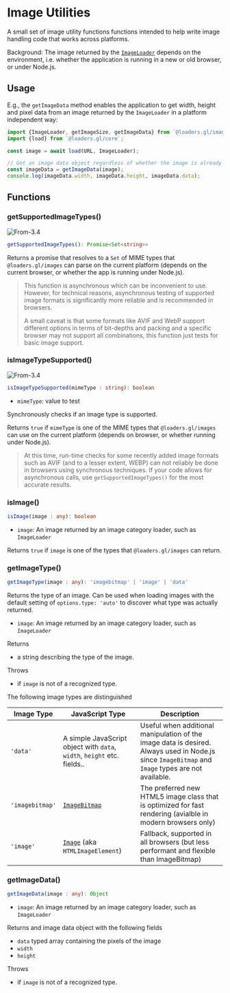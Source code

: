 # Image Utilities

A small set of image utility functions functions intended to help write image handling code that works across platforms.

Background: The image returned by the [`ImageLoader`](/docs/modules/images/api-reference/image-loader) depends on the environment, i.e. whether the application is running in a new or old browser, or under Node.js.

## Usage

E.g., the `getImageData` method enables the application to get width, height and pixel data from an image returned by the `ImageLoader` in a platform independent way:

```typescript
import {ImageLoader, getImageSize, getImageData} from `@loaders.gl/images`;
import {load} from `@loaders.gl/core`;

const image = await load(URL, ImageLoader);

// Get an image data object regardless of whether the image is already an `Image`, `ImageBitmap` or already an image data object
const imageData = getImageData(image);
console.log(imageData.width, imageData.height, imageData.data);
```

## Functions

### getSupportedImageTypes()

<p class="badges">
  <img src="https://img.shields.io/badge/From-v3.4-blue.svg?style=flat-square" alt="From-3.4" />
</p>

```typescript
getSupportedImageTypes(): Promise<Set<string>>
```

Returns a promise that resolves to a `Set` of MIME types that `@loaders.gl/images` can parse on the current platform (depends on the current browser, or whether the app is running under Node.js).

> This function is asynchronous which can be inconvenient to use. However, for technical reasons, asynchronous testing of supported image formats is significantly more reliable and is recommended in browsers.
>
> A small caveat is that some formats like AVIF and WebP support different options in terms of bit-depths and packing and a specific browser may not support all combinations, this function just tests for basic image support.

### isImageTypeSupported()

<p class="badges">
  <img src="https://img.shields.io/badge/From-v3.4-blue.svg?style=flat-square" alt="From-3.4" />
</p>

```typescript
isImageTypeSupported(mimeType : string): boolean
```

- `mimeType`: value to test

Synchronously checks if an image type is supported.

Returns `true` if `mimeType` is one of the MIME types that `@loaders.gl/images` can use on the current platform (depends on browser, or whether running under Node.js).

> At this time, run-time checks for some recently added image formats such as AVIF (and to a lesser extent, WEBP) can not reliably be done in browsers using synchronous techniques. If your code allows for asynchronous calls, use `getSupportedImageTypes()` for the most accurate results.

### isImage()

```typescript
isImage(image : any): boolean
```

- `image`: An image returned by an image category loader, such as `ImageLoader`

Returns `true` if `image` is one of the types that `@loaders.gl/images` can return.

### getImageType()

```typescript
getImageType(image : any): 'imagebitmap' | 'image' | 'data'
```

Returns the type of an image. Can be used when loading images with the default setting of `options.type: 'auto'` to discover what type was actually returned.

- `image`: An image returned by an image category loader, such as `ImageLoader`

Returns

- a string describing the type of the image.

Throws

- if `image` is not of a recognized type.

The following image types are distinguished

| Image Type      | JavaScript Type                                                         | Description                                                                                                                                       |
| --------------- | ----------------------------------------------------------------------- | ------------------------------------------------------------------------------------------------------------------------------------------------- |
| `'data'`        | A simple JavaScript object with `data`, `width`, `height` etc. fields.. | Useful when additional manipulation of the image data is desired. Always used in Node.js since `ImageBitmap` and `Image` types are not available. |
| `'imagebitmap'` | [`ImageBitmap`][image_bitmap]                                           | The preferred new HTML5 image class that is optimized for fast rendering (avialble in modern browsers only)                                       |
| `'image'`       | [`Image`][image] (aka `HTMLImageElement`)                               | Fallback, supported in all browsers (but less performant and flexible than ImageBitmap)                                                           |

[image_bitmap]: https://developer.mozilla.org/en-US/docs/Web/API/ImageBitmap
[image]: https://developer.mozilla.org/en-US/docs/Web/API/HTMLImageElement/Image

### getImageData()

```typescript
getImageData(image : any): Object
```

- `image`: An image returned by an image category loader, such as `ImageLoader`

Returns and image data object with the following fields

- `data` typed array containing the pixels of the image
- `width`
- `height`

Throws

- if `image` is not of a recognized type.
